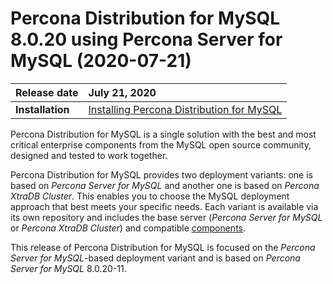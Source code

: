 # Percona Distribution for MySQL 8.0.20 using Percona Server for MySQL (2020-07-21)


| Release date    |   July 21, 2020 |
| :-------------- | :--------------- |
|**Installation** | [Installing Percona Distribution for MySQL](installing.md)|


Percona Distribution for MySQL is a single solution with the best and most critical enterprise components from the MySQL open source community, designed and tested to work together.

Percona Distribution for MySQL provides two deployment variants: one is based on *Percona Server for MySQL* and another one is based on *Percona XtraDB Cluster*. This enables you to choose the MySQL deployment approach that best meets your specific needs. Each variant is available via its own repository and includes the base server (*Percona Server for MySQL* or *Percona XtraDB Cluster*) and compatible [components](index.md#components).

This release of Percona Distribution for MySQL is focused on the *Percona Server for MySQL*-based deployment variant and is based on *Percona Server for MySQL* 8.0.20-11.
